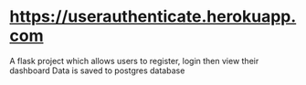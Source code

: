 # https://userauthenticate.herokuapp.com
A flask project which allows users to register, login then view their dashboard
Data is saved to postgres database

